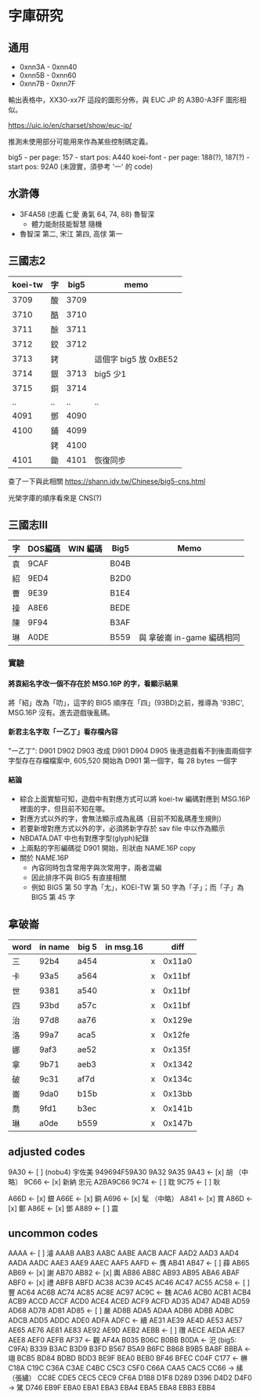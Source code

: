 # 字庫研究

## 通用

- 0xnn3A - 0xnn40
- 0xnn5B - 0xnn60
- 0xnn7B - 0xnn7F

輸出表格中，XX30-xx7F 這段的圖形分佈，與 EUC JP 的 A3B0-A3FF 圖形相似。

https://uic.io/en/charset/show/euc-jp/

推測未使用部分可能用來作為某些控制碼定義。

big5
    - per page: 157
    - start pos: A440
koei-font
    - per page: 188(?), 187(?)
    - start pos: 92A0 (未證實，須參考 '一' 的 code)

## 水滸傳
- 3F4A58 (忠義 仁愛 勇氣 64, 74, 88) 魯智深
    - 體力能耐技能智慧 隨機
- 魯智深 第二, 宋江 第四, 高俅 第一

## 三國志2

| koei-tw | 字  | big5 |         memo          |
| ------- | --- | ---- | --------------------- |
| 3709    | 酸  | 3709 |                       |
| 3710    | 酷  | 3710 |                       |
| 3711    | 酴  | 3711 |                       |
| 3712    | 鉸  | 3712 |                       |
| 3713    | 銬  |      | 這個字 big5 放 0xBE52 |
| 3714    | 銀  | 3713 | big5 少1                      |
| 3715    | 銅  | 3714 |                       |
| ..      | ..  | ..   | ..                    |
| 4091    | 鄧  | 4090 |                       |
| 4100    | 鋪  | 4099 |                       |
|         | 銬  | 4100 |                       |
| 4101    | 鋤  | 4101 | 恢復同步              |

查了一下與此相關 https://shann.idv.tw/Chinese/big5-cns.html

光榮字庫的順序看來是 CNS(?)
## 三國志III

| 字  | DOS編碼 | WIN 編碼 | Big5 |        Memo        |
| --- | ------- | -------- | ---- | ------------------ |
| 袁  | 9CAF    |          | B04B |                    |
| 紹  | 9ED4    |          | B2D0 |                    |
| 曹  | 9E39    |          | B1E4 |                    |
| 操  | A8E6    |          | BEDE |                    |
| 陳  | 9F94    |          | B3AF |                    |
| 琳  | A0DE    |          | B559 | 與 拿破崙 in-game 編碼相同 |

### 實驗

#### 將袁紹名字改一個不存在於 MSG.16P 的字，看顯示結果

將「紹」改為「叻」，這字的 BIG5 順序在「四」(93BD)之前，推導為 '93BC', MSG.16P 沒有。進去遊戲後亂碼。

#### 新君主名字取「一乙丁」看存檔內容

"一乙丁": D901 D902 D903
改成 D901 D904 D905 後進遊戲看不到後面兩個字
字型存在存檔檔案中, 605,520 開始為 D901 第一個字，每 28 bytes 一個字

#### 結論

- 綜合上面實驗可知，遊戲中有對應方式可以將 koei-tw 編碼對應到 MSG.16P 裡面的字，但目前不知在哪。
- 對應方式以外的字，會無法顯示成為亂碼（目前不知亂碼產生規則）
- 若要新增對應方式以外的字，必須將新字存於 sav file 中以作為顯示
- NBDATA.DAT 中也有對應字型(glyph)紀錄
- 上兩點的字形編碼從 D901 開始，形狀由 NAME.16P copy
- 關於 NAME.16P
  - 內容同時包含常用字與次常用字，兩者混編
  - 因此排序不與 BIG5 有直接相關
  - 例如 BIG5 第 50 字為「尢」，KOEI-TW 第 50 字為「子」；而「子」為 BIG5 第 45 字


## 拿破崙

| word | in name | big 5 | in msg.16 |     |  diff  |
| ---- | ------- | ----- | --------- | --- | ------ |
| 三   | 92b4    | a454  |           | x   | 0x11a0 |
| 卡   | 93a5    | a564  |           | x   | 0x11bf |
| 世   | 9381    | a540  |           | x   | 0x11bf |
| 四   | 93bd    | a57c  |           | x   | 0x11bf |
| 治   | 97d8    | aa76  |           | x   | 0x129e |
| 洛   | 99a7    | aca5  |           | x   | 0x12fe |
| 娜   | 9af3    | ae52  |           | x   | 0x135f |
| 拿   | 9b71    | aeb3  |           | x   | 0x1342 |
| 破   | 9c31    | af7d  |           | x   | 0x134c |
| 崙   | 9da0    | b15b  |           | x   | 0x13bb |
| 喬   | 9fd1    | b3ec  |           | x   | 0x141b |
| 琳   | a0de    | b559  |           | x   | 0x147b |


## adjusted codes

9A30 <- [ ] (nobu4) 宇佐美 949694F59A30
9A32
9A35
9A43 <- [x] 胡
（中略）
9C66 <- [x] 新納 忠元 A2BA9C66
9C74 <- [ ] 耽
9C75 <- [ ] 耿

A66D <- [x] 銀
A66E <- [x] 銅
A696 <- [x] 髦
（中略）
A841 <- [x] 賞
A86D <- [x] 鄭
A86E <- [x] 鄧
A889 <- [ ] 震

## uncommon codes

AAAA <- [ ] 濬
AAAB
AAB3
AABC
AABE
AACB
AACF
AAD2
AAD3
AAD4
AADA
AADC
AAE3
AAE9
AAEC
AAF5
AAFD <- 膺
AB41
AB47 <- [ ] 薛
AB65
AB69 <- [x] 謝
AB70
AB82 <- [x] 輿
AB86
AB8C
AB93
AB95
ABA6
ABAF
ABF0 <- [x] 禮
ABFB
ABFD
AC38
AC39
AC45
AC46
AC47
AC55
AC58 <- [ ] 豐
AC64
AC6B
AC74
AC85
AC8E
AC97
AC9C <- 魏
ACA6
ACB0
ACB1
ACB4
ACB9
ACCD
ACCF
ACD0
ACE4
ACED
ACF9
ACFD
AD35
AD47
AD4B
AD59
AD68
AD78
AD81
AD85 <- [ ] 嚴
AD8B
ADA5
ADAA
ADB6
ADBB
ADBC
ADCB
ADD5
ADDC
ADE0
ADFA
ADFC <- 續
AE31
AE39
AE4D
AE53
AE57
AE65
AE76
AE81
AE83
AE92
AE9D
AEB2
AEBB <- [ ] 瓚
AECE
AEDA
AEE7
AEE8
AEF0
AEFB
AF37 <- 觀
AF4A
B035
B06C
B0BB
B0DA <- 汜 (big5: C9FA)
B339
B3AC
B3D9
B3FD
B567
B5A9
B6FC
B868
B9B5
BA8F
BBBA <- 翊
BCB5
BD84
BDBD
BDD3
BE9F
BEA0
BEB0
BF46
BFEC
C04F
C177 <- 楙
C18A
C19C
C36A
C3AE
C4BC
C5C3
C5F0
C66A
CAA5
CAC5
CC66 -> 縤（張繡）
CC8E
CDE5
CEC5
CEC9
CF6A
D1B8
D1F8
D289
D396
D4D2
D4F0 -> 騭
D746
EB9F
EBA0
EBA1
EBA3
EBA4
EBA5
EBA8
EBB3
EBB4
